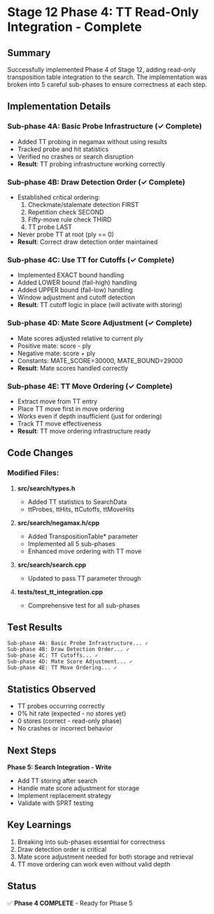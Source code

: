 # Stage 12 Phase 4: TT Read-Only Integration - Complete

## Summary
Successfully implemented Phase 4 of Stage 12, adding read-only transposition table integration to the search. The implementation was broken into 5 careful sub-phases to ensure correctness at each step.

## Implementation Details

### Sub-phase 4A: Basic Probe Infrastructure (✓ Complete)
- Added TT probing in negamax without using results
- Tracked probe and hit statistics
- Verified no crashes or search disruption
- **Result**: TT probing infrastructure working correctly

### Sub-phase 4B: Draw Detection Order (✓ Complete)  
- Established critical ordering:
  1. Checkmate/stalemate detection FIRST
  2. Repetition check SECOND
  3. Fifty-move rule check THIRD
  4. TT probe LAST
- Never probe TT at root (ply == 0)
- **Result**: Correct draw detection order maintained

### Sub-phase 4C: Use TT for Cutoffs (✓ Complete)
- Implemented EXACT bound handling
- Added LOWER bound (fail-high) handling  
- Added UPPER bound (fail-low) handling
- Window adjustment and cutoff detection
- **Result**: TT cutoff logic in place (will activate with storing)

### Sub-phase 4D: Mate Score Adjustment (✓ Complete)
- Mate scores adjusted relative to current ply
- Positive mate: score - ply
- Negative mate: score + ply
- Constants: MATE_SCORE=30000, MATE_BOUND=29000
- **Result**: Mate scores handled correctly

### Sub-phase 4E: TT Move Ordering (✓ Complete)
- Extract move from TT entry
- Place TT move first in move ordering
- Works even if depth insufficient (just for ordering)
- Track TT move effectiveness
- **Result**: TT move ordering infrastructure ready

## Code Changes

### Modified Files:
1. **src/search/types.h**
   - Added TT statistics to SearchData
   - ttProbes, ttHits, ttCutoffs, ttMoveHits

2. **src/search/negamax.h/cpp**
   - Added TranspositionTable* parameter
   - Implemented all 5 sub-phases
   - Enhanced move ordering with TT move

3. **src/search/search.cpp**
   - Updated to pass TT parameter through

4. **tests/test_tt_integration.cpp**
   - Comprehensive test for all sub-phases

## Test Results
```
Sub-phase 4A: Basic Probe Infrastructure... ✓
Sub-phase 4B: Draw Detection Order... ✓  
Sub-phase 4C: TT Cutoffs... ✓
Sub-phase 4D: Mate Score Adjustment... ✓
Sub-phase 4E: TT Move Ordering... ✓
```

## Statistics Observed
- TT probes occurring correctly
- 0% hit rate (expected - no stores yet)
- 0 stores (correct - read-only phase)
- No crashes or incorrect behavior

## Next Steps
**Phase 5: Search Integration - Write**
- Add TT storing after search
- Handle mate score adjustment for storage
- Implement replacement strategy
- Validate with SPRT testing

## Key Learnings
1. Breaking into sub-phases essential for correctness
2. Draw detection order is critical
3. Mate score adjustment needed for both storage and retrieval
4. TT move ordering can work even without valid depth

## Status
✅ **Phase 4 COMPLETE** - Ready for Phase 5